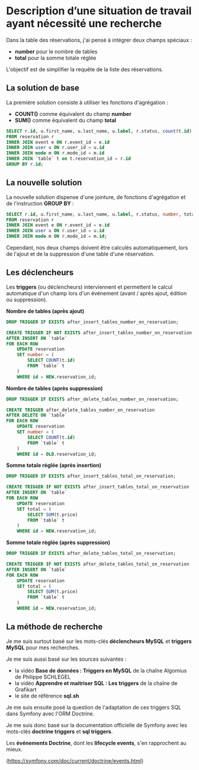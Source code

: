 # Description d’une situation de travail ayant nécessité une recherche

Dans la table des réservations, j'ai pensé à intégrer deux champs spéciaux :

- **number** pour le nombre de tables
- **total** pour la somme totale réglée

L'objectif est de simplifier la requête de la liste des réservations. 

## La solution de base

La première solution consiste à utiliser les fonctions d'agrégation :

- **COUNT()** comme équivalent du champ **number**
- **SUM()** comme équivalent du champ **total**

```sql
SELECT r.id, u.first_name, u.last_name, u.label, r.status, count(t.id) as number, sum(t.price) as total, m.label, r.paid_at, r.comments
FROM reservation r
INNER JOIN event e ON r.event_id = e.id
INNER JOIN user u ON r.user_id = u.id
INNER JOIN mode m ON r.mode_id = m.id
INNER JOIN `table` t on t.reservation_id = r.id
GROUP BY r.id;
```

## La nouvelle solution

La nouvelle solution dispense d'une jointure, de fonctions d'agrégation et de l'instruction **GROUP BY** :

```sql
SELECT r.id, u.first_name, u.last_name, u.label, r.status, number, total, m.label, r.paid_at, r.comments
FROM reservation r
INNER JOIN event e ON r.event_id = e.id
INNER JOIN user u ON r.user_id = u.id
INNER JOIN mode m ON r.mode_id = m.id;
```

Cependant, nos deux champs doivent être calculés automatiquement, lors de l'ajout et de la suppression d'une table d'une réservation.

## Les déclencheurs

Les **triggers** (ou déclencheurs) interviennent et permettent le calcul automatique d'un champ lors d'un événement (avant / après ajout, édition ou suppression).

**Nombre de tables (après ajout)**

```sql
DROP TRIGGER IF EXISTS after_insert_tables_number_on_reservation;

CREATE TRIGGER IF NOT EXISTS after_insert_tables_number_on_reservation
AFTER INSERT ON `table` 
FOR EACH ROW
    UPDATE reservation
    SET number = (
        SELECT COUNT(t.id)
        FROM `table` t
    )
    WHERE id = NEW.reservation_id;
```

**Nombre de tables (après suppression)**

```sql
DROP TRIGGER IF EXISTS after_delete_tables_number_on_reservation;

CREATE TRIGGER after_delete_tables_number_on_reservation
AFTER DELETE ON `table`
FOR EACH ROW
    UPDATE reservation
    SET number = (
        SELECT COUNT(t.id)
        FROM `table` t
    )
    WHERE id = OLD.reservation_id;
```

**Somme totale réglée (après insertion)**

```sql
DROP TRIGGER IF EXISTS after_insert_tables_total_on_reservation;

CREATE TRIGGER IF NOT EXISTS after_insert_tables_total_on_reservation
AFTER INSERT ON `table` 
FOR EACH ROW
    UPDATE reservation
    SET total = (
        SELECT SUM(t.price)
        FROM `table` t
    )
    WHERE id = NEW.reservation_id;
```

**Somme totale réglée (après suppression)**

```sql
DROP TRIGGER IF EXISTS after_delete_tables_total_on_reservation;

CREATE TRIGGER IF NOT EXISTS after_delete_tables_total_on_reservation
AFTER INSERT ON `table` 
FOR EACH ROW
    UPDATE reservation
    SET total = (
        SELECT SUM(t.price)
        FROM `table` t
    )
    WHERE id = NEW.reservation_id;
```

## La méthode de recherche

Je me suis surtout basé sur les mots-clés **déclencheurs MySQL** et **triggers MySQL** pour mes recherches.

Je me suis aussi basé sur les sources suivantes :

- la vidéo **Base de données : Triggers en MySQL** de la chaîne Algomius de Philippe SCHLEGEL
- la vidéo **Apprendre et maitriser SQL : Les triggers** de la chaîne de Grafikart
- le site de référence **sql.sh**

Je me suis ensuite posé la question de l'adaptation de ces triggers SQL dans Symfony avec l'ORM Doctrine.

Je me suis donc basé sur la documentation officielle de Symfony avec les mots-clés **doctrine triggers** et **sql triggers**. 

Les **événements Doctrine**, dont les **lifecycle events**, s'en rapprochent au mieux.

(https://symfony.com/doc/current/doctrine/events.html)
